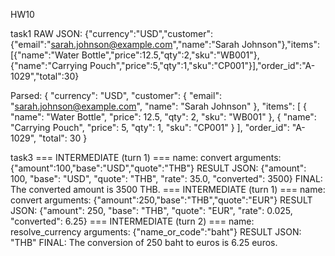 HW10

task1
RAW JSON:
 {"currency":"USD","customer":{"email":"sarah.johnson@example.com","name":"Sarah Johnson"},"items":[{"name":"Water Bottle","price":12.5,"qty":2,"sku":"WB001"},{"name":"Carrying Pouch","price":5,"qty":1,"sku":"CP001"}],"order_id":"A-1029","total":30}

Parsed:
 {
  "currency": "USD",
  "customer": {
    "email": "sarah.johnson@example.com",
    "name": "Sarah Johnson"
  },
  "items": [
    {
      "name": "Water Bottle",
      "price": 12.5,
      "qty": 2,
      "sku": "WB001"
    },
    {
      "name": "Carrying Pouch",
      "price": 5,
      "qty": 1,
      "sku": "CP001"
    }
  ],
  "order_id": "A-1029",
  "total": 30
}

task3
=== INTERMEDIATE (turn 1) ===
name: convert
arguments: {"amount":100,"base":"USD","quote":"THB"}
RESULT JSON: {"amount": 100, "base": "USD", "quote": "THB", "rate": 35.0, "converted": 3500}
FINAL: The converted amount is 3500 THB.
=== INTERMEDIATE (turn 1) ===
name: convert
arguments: {"amount":250,"base":"THB","quote":"EUR"}
RESULT JSON: {"amount": 250, "base": "THB", "quote": "EUR", "rate": 0.025, "converted": 6.25}
=== INTERMEDIATE (turn 2) ===
name: resolve_currency
arguments: {"name_or_code":"baht"}
RESULT JSON: "THB"
FINAL: The conversion of 250 baht to euros is 6.25 euros.
